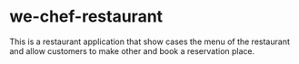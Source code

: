 # we-chef-restaurant
This is a restaurant application that show cases the menu of the restaurant and allow customers to make other and book a reservation place.
